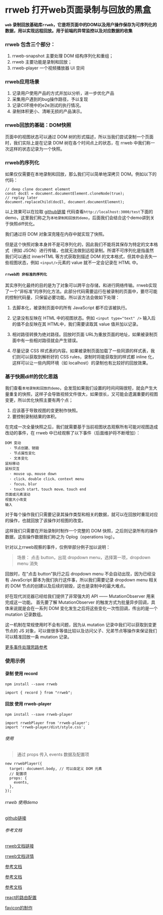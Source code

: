 
# rrweb 打开web页面录制与回放的黑盒

#### `web` 录制回放基础库`rrweb`，它是将页面中的DOM以及用户操作保存为可序列化的数据，用以实现远程回放。用于前端的异常监控以及对应数据的收集

### rrweb 包含三个部分：

1. rrweb-snapshot 主要处理 DOM 结构序列化和重组；
2. rrweb 主要功能是录制和回放；
3. rrweb-player 一个视频播放器 UI 空间

### rrweb应用场景

1. 记录用户使用产品的方式并加以分析，进一步优化产品
2. 采集用户遇到的bug操作路径，予以复现
3. 记录CI环境中的e2e测试的执行情况。
4. 录制体积更小、清晰无损的产品演示。

### rrweb回放的基础：DOM快照

页面中的视图状态可以通过 DOM 树的形式描述，所以当我们尝试录制⼀个⻚⾯时，我们实际上是在记录 DOM 树在各个时间点上的状态，在 rrweb 中我们称⼀次这样的状态记录为⼀个快照。

### rrweb的序列化

如果仅仅需要在本地录制和回放，那么我们可以简单地深拷⻉ DOM。例如以下的代码：

```
// deep clone document element
const docEl = document.documentElement.cloneNode(true);
// replay later
document.replaceChild(docEl, document.documentElement);
```

以上效果可以在拉取 [github链接](https://github.com/suneai/rrweb-demo) 代码查看`http://localhost:3000/test`下面的demo，这里我们称之为`本地录制和回放的demo`，后面我们会结合这个demo讲到关于快照diff优化。

我们通过将 DOM 对象深克隆在内存中就实现了快照。

但是这个快照对象本⾝并不是可序列化的，因此我们不能将其保存为特定的⽂本格式（例如 JSON）进⾏传输，也就⽆法做到远程录制。所谓不可序列化是指虽然我们可以通过 innerHTML 等⽅式获取到描述 DOM 的⽂本格式，但其中会丢失⼀些视图状态，例如 `<input/>`元素的 value 就不⼀定会记录在 HTML 中。

#### `rrweb的 非标准的序列化`

其实序列化最终的目的是为了对象可以跨平台存储，和进行网络传输。rrweb实现了⼀个“⾮标准”的序列化⽅法。此部分代码需要运⾏在被录制的⻚⾯中，要尽可能的控制代码量，只保留必要功能。所以该方法会做如下处理：

1. 去脚本化，被录制⻚⾯中的所有 JavaScript 都不应该被执⾏。

2. 记录没有反映在 HTML 中的视图状态。例如 `<input type="text" />` 输⼊后的值不会反映在其 HTML中，我们需要读取其 value 值并加以记录。

3. 相对路径转换为绝对路径。回放时⻚⾯ URL为重放⻚⾯的地址，如果被录制⻚⾯中有⼀些相对路径就会产⽣错误。

4. 尽量记录 CSS 样式表的内容。如果被录制⻚⾯加载了⼀些同源的样式表，我们则可以获取到解析好的 CSS rules，录制时将能获取到的样式都 inline 化，这样可以让⼀些内⽹环境（如 localhost）的录制也有⽐较好的回放效果。

### 基于快照diff的优化思路

我们查看`本地录制和回放的demo`，会发现如果我们设置的时间间隔很短，就会产生大量重复的快照，这样子会导致视频文件很大，如果很长，又可能会遗漏重要的视图变更，所以优化快照主要有两个点；

1. 应该基于导致视图的变更制作快照。
2. 要控制录制结果的体积。

在完成一次全量快照之后，我们就需要基于当前视图状态观察所有可能对视图造成改动的事件，在 rrweb 中已经观察了以下事件（后面维护将不断增加）：

    DOM 变动
      · 节点创建、销毁
      · 节点属性变化
      · 文本变化
    鼠标移动
    鼠标交互
      · mouse up、mouse down
      · click、double click、context menu
      · focus、blur
      · touch start、touch move、touch end
    页面或元素滚动
    视窗大小改变
    输入

对于每个操作我们只需要记录其操作类型和相关的数据，就可以在回放时重现对应的操作，也就回放了该操作对视图的改变。

这样我们只需要在开始录制时制作⼀个完整的 DOM 快照，之后则记录所有的操作数据，这些操作数据我们称之为 Oplog（operations log）。

针对以上rrweb观察的事件，仅例举部分例子加以说明：
> 场景： 点击 button，出现 dropdown menu，选择第一项，dropdown menu 消失

回放时，在“点击 button”执行之后 dropdown menu 不会自动出现，因为已经没有 JavaScript 脚本为我们执行这件事，所以我们需要记录 dropdown menu 相关的 DOM 节点的创建以及后续的销毁，这也是录制中的最大难点。

好在现代浏览器已经给我们提供了非常强大的 API —— MutationObserver 用来完成这一功能。
首先要了解 MutationObserver 的触发方式为批量异步回调，具体来说就是会在一系列 DOM 变化发生之后将这些变化一次性回调，传出的是一个 mutation 记录数组。

这一机制在常规使用时不会有问题，因为从 mutation 记录中我们可以获取到变更节点的 JS 对象，可以做很多等值比较以及访问父子、兄弟节点等操作来保证我们可以精准回放一条 mutation 记录。

[更多事件处理思路参考](https://github.com/rrweb-io/rrweb/blob/master/docs/observer.zh_CN.md)

### 使用示例

#### 录制 使用 record

```
npm install --save rrweb

import { record } from "rrweb";

```

#### 回放 使用 rrweb-player

```
npm install --save rrweb-player

import rrwebPlayer from 'rrweb-player';
import 'rrweb-player/dist/style.css';
```

###### 使用

> 通过 props 传入 events 数据及配置项

```
new rrwebPlayer({
  target: document.body, // 可以自定义 DOM 元素
  // 配置项
  props: {
    events,
  },
});

```

###### rrweb 使用demo

[github链接](https://github.com/suneai/rrweb-demo)

###### 参考文档

[rrweb文档链接](https://github.com/rrweb-io/rrweb/blob/master/guide.zh_CN.md)

[rrweb文档详情](https://github.com/rrweb-io/rrweb/tree/master/docs)

[参考文档](https://juejin.cn/post/7011320139366793253)

[参考文档](https://zhuanlan.zhihu.com/p/60639266)

[参考文档](https://juejin.cn/post/6844903925213036552)

[react的路由配置](https://blog.csdn.net/hbiao68/article/details/98736501)

[favicon的制作](https://tool.lu/favicon/)
